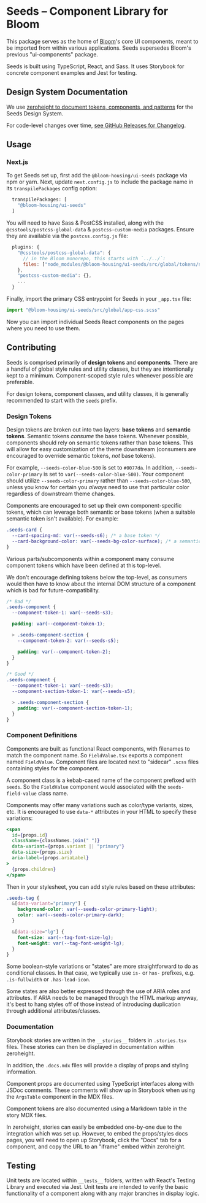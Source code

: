 # Seeds – Component Library for Bloom

This package serves as the home of [Bloom](https://www.exygy.com/housing)'s core UI components, meant to be imported from within various applications. Seeds supersedes Bloom's previous "ui-components" package.

Seeds is built using TypeScript, React, and Sass. It uses Storybook for concrete component examples and Jest for testing.

## Design System Documentation

We use [zeroheight to document tokens, components, and patterns](https://zeroheight.com/5e69dd4e1/p/938cb5-seeds-design-system) for the Seeds Design System.

For code-level changes over time, [see GitHub Releases for Changelog](https://github.com/bloom-housing/ui-seeds/releases).

## Usage

### Next.js

To get Seeds set up, first add the `@bloom-housing/ui-seeds` package via npm or yarn. Next, update `next.config.js` to include the package name in its `transpilePackages` config option:

```js
  transpilePackages: [
    "@bloom-housing/ui-seeds"
  ]
```

You will need to have Sass & PostCSS installed, along with the `@csstools/postcss-global-data` & `postcss-custom-media` packages. Ensure they are available via the `postcss.config.js` file:

```js
  plugins: {
    "@csstools/postcss-global-data": {
      // in the Bloom monorepo, this starts with `../../`:
      files: ["node_modules/@bloom-housing/ui-seeds/src/global/tokens/screens.scss"],
    },
    "postcss-custom-media": {},
    ...
  }
```

Finally, import the primary CSS entrypoint for Seeds in your `_app.tsx` file:

```js
import "@bloom-housing/ui-seeds/src/global/app-css.scss"
```

Now you can import individual Seeds React components on the pages where you need to use them.

## Contributing

Seeds is comprised primarily of **design tokens** and **components**. There are a handful of global style rules and utility classes, but they are intentionally kept to a minimum. Component-scoped style rules whenever possible are preferable.

For design tokens, component classes, and utility classes, it is generally recommended to start with the `seeds` prefix.

### Design Tokens

Design tokens are broken out into two layers: **base tokens** and **semantic tokens**. Semantic tokens _consume_ the base tokens. Whenever possible, components should rely on semantic tokens rather than base tokens. This will allow for easy customization of the theme downstream (consumers are encouraged to override semantic tokens, _not_ base tokens).

For example, `--seeds-color-blue-500` is set to `#0077da`. In addition, `--seeds-color-primary` is set to `var(--seeds-color-blue-500)`. Your component should utilize `--seeds-color-primary` rather than `--seeds-color-blue-500`, unless you know for certain you _always_ need to use that particular color regardless of downstream theme changes.

Components are encouraged to set up their own component-specific tokens, which can leverage both semantic or base tokens (when a suitable semantic token isn't available). For example:

```css
.seeds-card {
  --card-spacing-md: var(--seeds-s6); /* a base token */
  --card-background-color: var(--seeds-bg-color-surface); /* a semantic token */
}
```

Various parts/subcomponents within a component many consume component tokens which have been defined at this top-level.

We don't encourage defining tokens below the top-level, as consumers would then have to know about the internal DOM structure of a component which is bad for future-compatibility.

```css
/* Bad */
.seeds-component {
  --component-token-1: var(--seeds-s3);

  padding: var(--component-token-1);

  > .seeds-component-section {
    --component-token-2: var(--seeds-s5);

    padding: var(--component-token-2);
  }
}

/* Good */
.seeds-component {
  --component-token-1: var(--seeds-s3);
  --component-section-token-1: var(--seeds-s5);

  > .seeds-component-section {
    padding: var(--component-section-token-1);
  }
}
```

### Component Definitions

Components are built as functional React components, with filenames to match the component name. So `FieldValue.tsx` exports a component named `FieldValue`. Component files are located next to "sidecar" `.scss` files containing styles for the component.

A component class is a kebab-cased name of the component prefixed with `seeds`. So the `FieldValue` component would associated with the `seeds-field-value` class name.

Components may offer many variations such as color/type variants, sizes, etc. It is encouraged to use `data-*` attributes in your HTML to specify these variations:

```jsx
<span
  id={props.id}
  className={classNames.join(" ")}
  data-variant={props.variant || "primary"}
  data-size={props.size}
  aria-label={props.ariaLabel}
>
  {props.children}
</span>
```

Then in your stylesheet, you can add style rules based on these attributes:

```css
.seeds-tag {
  &[data-variant="primary"] {
    background-color: var(--seeds-color-primary-light);
    color: var(--seeds-color-primary-dark);
  }

  &[data-size="lg"] {
    font-size: var(--tag-font-size-lg);
    font-weight: var(--tag-font-weight-lg);
  }
}
```

Some boolean-style variations or "states" are more straightforward to do as conditional classes. In that case, we typically use `is-` or `has-` prefixes, e.g. `.is-fullwidth` or `.has-lead-icon`.

Some states are also better expressed through the use of ARIA roles and attributes. If ARIA needs to be managed through the HTML markup anyway, it's best to hang styles off of those instead of introducing duplication through additional attributes/classes.

### Documentation

Storybook stories are written in the `__stories__` folders in `.stories.tsx` files. These stories can then be displayed in documentation within zeroheight.

In addition, the `.docs.mdx` files will provide a display of props and styling information.

Component props are documented using TypeScript interfaces along with JSDoc comments. These comments will show up in Storybook when using the `ArgsTable` component in the MDX files.

Component tokens are also documented using a Markdown table in the story MDX files.

In zeroheight, stories can easily be embedded one-by-one due to the integration which was set up. However, to embed the props/styles docs pages, you will need to open up Storybook, click the "Docs" tab for a component, and copy the URL to an "iframe" embed within zeroheight.

## Testing

Unit tests are located within `__tests__` folders, written with React's Testing Library and executed via Jest. Unit tests are intended to verify the basic functionality of a component along with any major branches in display logic.
